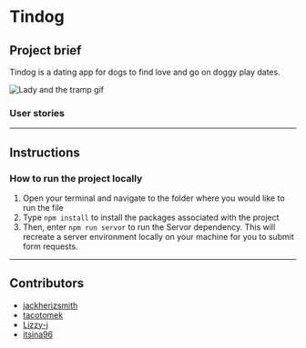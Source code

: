 # Tindog

## Project brief

Tindog is a dating app for dogs to find love and go on doggy play dates.

![Lady and the tramp gif](https://media.giphy.com/media/x28cIQSn19Tbi/giphy.gif)

### User stories

---

## Instructions

### How to run the project locally

1. Open your terminal and navigate to the folder where you would like to run the file
2. Type `npm install` to install the packages associated with the project
3. Then, enter `npm run servor` to run the Servor dependency. This will recreate a server environment locally on your machine for you to submit form requests.

---

## Contributors

- [jackherizsmith](https://github.com/jackherizsmith)
- [tacotomek](https://github.com/tacotoemeck)
- [Lizzy-j](https://github.com/Lizzy-j)
- [itsina96](https://github.com/itsina96)
